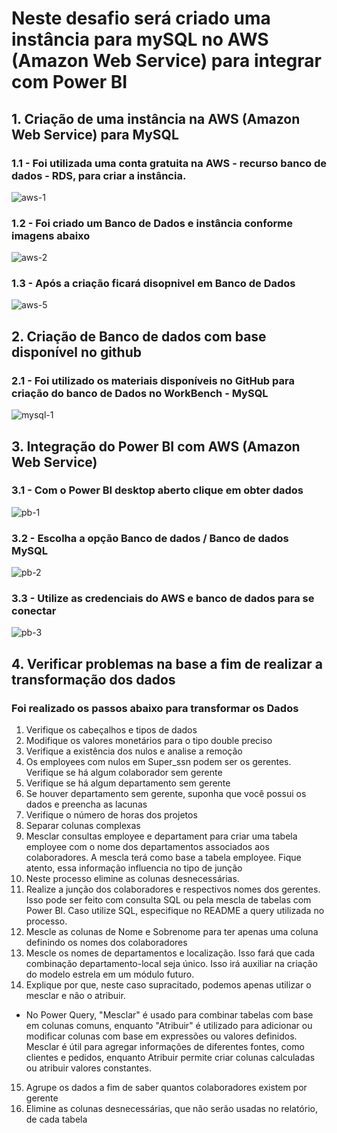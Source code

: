 # Neste desafio será criado uma instância para mySQL no AWS (Amazon Web Service) para integrar com Power BI

## 1. Criação de uma instância na AWS (Amazon Web Service) para MySQL

### 1.1 - Foi utilizada uma conta gratuita na AWS - recurso banco de dados - RDS, para criar a instância.

![aws-1](https://github.com/1709971/processandoDadosPowerBI/assets/80554521/26d85f3a-d87b-4817-a78e-7904de4830c0)

### 1.2 - Foi criado um Banco de Dados e instância conforme imagens abaixo

![aws-2](https://github.com/1709971/processandoDadosPowerBI/assets/80554521/bd6b177e-620b-476a-9831-df36904d0b67)

### 1.3 - Após a criação ficará disopnivel em Banco de Dados

![aws-5](https://github.com/1709971/processandoDadosPowerBI/assets/80554521/00f3654d-528a-4297-93aa-a2c738ce3215)


## 2. Criação de Banco de dados com base disponível no github

### 2.1 - Foi utilizado os materiais disponíveis no GitHub para criação do banco de Dados no WorkBench - MySQL

![mysql-1](https://github.com/1709971/processandoDadosPowerBI/assets/80554521/4fe2627e-4389-4744-bb1e-e0fff79a50e1)

## 3. Integração do Power BI com AWS (Amazon Web Service) 

### 3.1 - Com o Power BI desktop aberto clique em obter dados

![pb-1](https://github.com/1709971/processandoDadosPowerBI/assets/80554521/7c51e36e-f473-4ec4-b2f4-690205541db2)

### 3.2 - Escolha a opção Banco de dados / Banco de dados MySQL

![pb-2](https://github.com/1709971/processandoDadosPowerBI/assets/80554521/2bb818fa-06c8-44d2-ac28-5719bd2e3da6)

### 3.3 - Utilize as credenciais do AWS e banco de dados para se conectar

![pb-3](https://github.com/1709971/processandoDadosPowerBI/assets/80554521/cb9c551a-fe4f-4b6e-9447-b6612dd4e95c)

## 4. Verificar problemas na base a fim de realizar a transformação dos dados

### Foi realizado os passos abaixo para transformar os Dados

1. Verifique os cabeçalhos e tipos de dados
2. Modifique os valores monetários para o tipo double preciso
3. Verifique a existência dos nulos e analise a remoção
4. Os employees com nulos em Super_ssn podem ser os gerentes. Verifique se há algum colaborador sem gerente
5. Verifique se há algum departamento sem gerente
6. Se houver departamento sem gerente, suponha que você possui os dados e preencha as lacunas
7. Verifique o número de horas dos projetos
8. Separar colunas complexas
9. Mesclar consultas employee e departament para criar uma tabela employee com o nome dos departamentos associados aos colaboradores. A mescla terá como base a tabela employee. Fique atento, essa informação influencia no tipo de junção
10. Neste processo elimine as colunas desnecessárias. 
11. Realize a junção dos colaboradores e respectivos nomes dos gerentes. Isso pode ser feito com consulta SQL ou pela mescla de tabelas com Power BI. Caso utilize SQL, especifique no README a query utilizada no processo.
12. Mescle as colunas de Nome e Sobrenome para ter apenas uma coluna definindo os nomes dos colaboradores
13. Mescle os nomes de departamentos e localização. Isso fará que cada combinação departamento-local seja único. Isso irá auxiliar na criação do modelo estrela em um módulo futuro.
14. Explique por que, neste caso supracitado, podemos apenas utilizar o mesclar e não o atribuir. 
- No Power Query, "Mesclar" é usado para combinar tabelas com base em colunas comuns, enquanto "Atribuir" é utilizado para adicionar ou modificar colunas com base em expressões ou valores definidos. Mesclar é útil para agregar informações de diferentes fontes, como clientes e pedidos, enquanto Atribuir permite criar colunas calculadas ou atribuir valores constantes. 

15. Agrupe os dados a fim de saber quantos colaboradores existem por gerente
16. Elimine as colunas desnecessárias, que não serão usadas no relatório, de cada tabela
